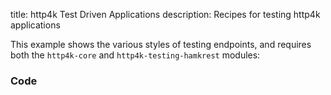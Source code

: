 title: http4k Test Driven Applications
description: Recipes for testing http4k applications

This example shows the various styles of testing endpoints, and requires both the `http4k-core` and `http4k-testing-hamkrest` modules:

### Code [<img class="octocat"/>](https://github.com/http4k/http4k/blob/master/src/docs/cookbook/test_driven_apps/example.kt)

<script src="https://gist-it.appspot.com/https://github.com/http4k/http4k/blob/master/src/docs/cookbook/test_driven_apps/example.kt"></script>
